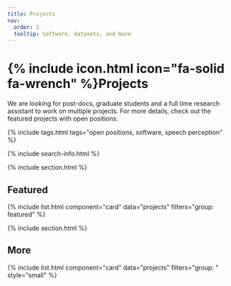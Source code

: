 ```yaml
---
title: Projects
nav:
  order: 2
  tooltip: Software, datasets, and more
---
```


# {% include icon.html icon="fa-solid fa-wrench" %}Projects

We are looking for post-docs, graduate students and a full time research assistant to work on multiple projects. 
For more details, check out the featured projects with open positions.

{% include tags.html tags="open positions, software, speech perception" %}

{% include search-info.html %}

{% include section.html %}

## Featured

{% include list.html component="card" data="projects" filters="group: featured" %}

{% include section.html %}

## More

{% include list.html component="card" data="projects" filters="group: " style="small" %}
